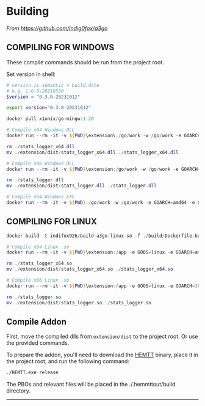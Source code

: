 # Building

*From <https://github.com/indig0fox/a3go>*

## COMPILING FOR WINDOWS

These compile commands should be run from the project root.

Set version in shell:

```powershell
# version is semantic + build date 
# e.g. 1.0.0-20210530
$version = "0.3.0-20231012"
```

```bash
export version="0.3.0-20231012"
```

```ps1
docker pull x1unix/go-mingw:1.20

# Compile x64 Windows DLL
docker run --rm -it -v ${PWD}\extension\:/go/work -w /go/work -e GOARCH=amd64 -e CGO_ENABLED=1 x1unix/go-mingw:1.20 go build -o ./dist/stats_logger_x64.dll -buildmode=c-shared -ldflags "-w -s -X main.EXTENSION_VERSION=$version" .

rm ./stats_logger_x64.dll
mv ./extension/dist/stats_logger_x64.dll ./stats_logger_x64.dll

# Compile x86 Windows DLL
docker run --rm -it -v ${PWD}\extension:/go/work -w /go/work -e GOARCH=386 -e CGO_ENABLED=1 x1unix/go-mingw:1.20 go build -o ./dist/stats_logger.dll -buildmode=c-shared -ldflags "-w -s -X main.EXTENSION_VERSION=$version" .

rm ./stats_logger.dll
mv ./extension/dist/stats_logger.dll ./stats_logger.dll

# Compile x64 Windows EXE
docker run --rm -it -v ${PWD}:/go/work -w /go/work -e GOARCH=amd64 -e CGO_ENABLED=1 x1unix/go-mingw:1.20 go build -o ./dist/stats_logger_x64.exe -ldflags "-w -s -X main.EXTENSION_VERSION=$version" .
```

## COMPILING FOR LINUX

```ps1
docker build -t indifox926/build-a3go:linux-so -f ./build/Dockerfile.build .

# Compile x64 Linux .so
docker run --rm -it -v ${PWD}\extension:/app -e GOOS=linux -e GOARCH=amd64 -e CGO_ENABLED=1 indifox926/build-a3go:linux-so go build -o ./dist/stats_logger_x64.so -linkshared -ldflags "-w -s -X main.EXTENSION_VERSION=$version" .

rm ./stats_logger_x64.so
mv ./extension/dist/stats_logger_x64.so ./stats_logger_x64.so

# Compile x86 Linux .so
docker run --rm -it -v ${PWD}\extension:/app -e GOOS=linux -e GOARCH=386 -e CGO_ENABLED=1 indifox926/build-a3go:linux-so go build -o ./dist/stats_logger.so -linkshared -ldflags "-w -s -X main.EXTENSION_VERSION=$version" .

rm ./stats_logger.so
mv ./extension/dist/stats_logger.so ./stats_logger.so
```

## Compile Addon

First, move the compiled dlls from `extension/dist` to the project root. Or use the provided commands.

To prepare the addon, you'll need to download the [HEMTT](https://brettmayson.github.io/HEMTT/commands/build.html) binary, place it in the project root, and run the following command:

```bash
./HEMTT.exe release
```

The PBOs and relevant files will be placed in the ./.hemmttout/build directory.

---
